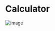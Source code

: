# Calculator
![image](https://user-images.githubusercontent.com/86805669/168427401-7bca486e-f8fa-4f13-bcfe-40ad43804784.png)
